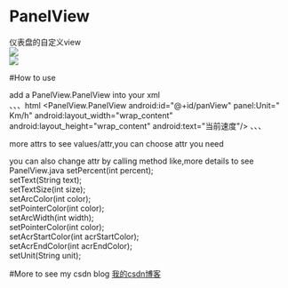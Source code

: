 # PanelView
仪表盘的自定义view<br>
![](http://img.blog.csdn.net/20160124183250313?watermark/2/text/aHR0cDovL2Jsb2cuY3Nkbi5uZXQv/font/5a6L5L2T/fontsize/400/fill/I0JBQkFCMA==/dissolve/70/gravity/Center)  
![](http://img.blog.csdn.net/20160124183309204?watermark/2/text/aHR0cDovL2Jsb2cuY3Nkbi5uZXQv/font/5a6L5L2T/fontsize/400/fill/I0JBQkFCMA==/dissolve/70/gravity/Center)  

#How to use

add a PanelView.PanelView into your xml <br>
、、、html
<PanelView.PanelView
        android:id="@+id/panView"
        panel:Unit=" Km/h"
        android:layout_width="wrap_content"
        android:layout_height="wrap_content"
        android:text="当前速度"/>
、、、
        
more attrs to see values/attr,you can choose attr you need<br>

you can also change attr by calling method like,more details to see PanelView.java
setPercent(int percent);<br>
setText(String text);<br>
setTextSize(int size);<br>
setArcColor(int color);<br>
setPointerColor(int color);<br>
setArcWidth(int width);<br>
setPointerColor(int color);<br>
setAcrStartColor(int acrStartColor);<br>
setAcrEndColor(int acrEndColor);<br>
setUnit(String unit);<br>


#More to see my csdn blog
[我的csdn博客](http://blog.csdn.net/xsf50717/article/details/50574160) 
